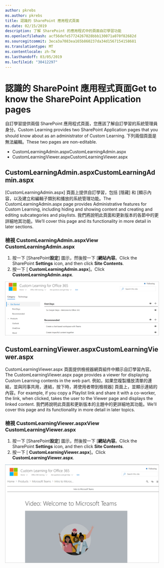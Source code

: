 ```yaml
---
author: pkrebs
ms.author: pkrebs
title: 認識的 SharePoint 應用程式頁面
ms.date: 02/15/2019
description: 了解 SharePoint 的應用程式中的頁面自訂學習功能
ms.openlocfilehash: acf56defe57724267028bbb130071a070f82682d
ms.sourcegitcommit: 3eca3a7083ea165b860237da34d1567154158681
ms.translationtype: MT
ms.contentlocale: zh-TW
ms.lasthandoff: 03/05/2019
ms.locfileid: "30412297"
---
```

# <a name="get-to-know-the-sharepoint-application-pages"></a><span data-ttu-id="dcff3-103">認識的 SharePoint 應用程式頁面</span><span class="sxs-lookup"><span data-stu-id="dcff3-103">Get to know the SharePoint Application pages</span></span>

<span data-ttu-id="dcff3-104">自訂學習提供兩個 SharePoint 應用程式頁面，您應該了解自訂學習的系統管理員身分。</span><span class="sxs-lookup"><span data-stu-id="dcff3-104">Custom Learning provides two SharePoint Application pages that you should know about as an administrator of Custom Learning.</span></span> <span data-ttu-id="dcff3-105">下列兩個頁面是無法編輯。</span><span class="sxs-lookup"><span data-stu-id="dcff3-105">These two pages are non-editable.</span></span> 

- <span data-ttu-id="dcff3-106">CustomLearningAdmin.aspx</span><span class="sxs-lookup"><span data-stu-id="dcff3-106">CustomLearningAdmin.aspx</span></span>
- <span data-ttu-id="dcff3-107">CustomLearningViewer.aspx</span><span class="sxs-lookup"><span data-stu-id="dcff3-107">CustomLearningViewer.aspx</span></span>

## <a name="customlearningadminaspx"></a><span data-ttu-id="dcff3-108">CustomLearningAdmin.aspx</span><span class="sxs-lookup"><span data-stu-id="dcff3-108">CustomLearningAdmin.aspx</span></span>

<span data-ttu-id="dcff3-109">[CustomLearningAdmin.aspx] 頁面上提供自訂學習，包括 [隱藏] 和 [顯示內容，以及建立和編輯子類別和播放的系統管理功能。</span><span class="sxs-lookup"><span data-stu-id="dcff3-109">The CustomLearningAdmin.aspx page provides Administrative features for Custom Learning, including hiding and showing content and creating and editing subcategories and playlists.</span></span> <span data-ttu-id="dcff3-110">我們將說明此頁面和更新版本的各節中的更詳細地其功能。</span><span class="sxs-lookup"><span data-stu-id="dcff3-110">We’ll cover this page and its functionality in more detail in later sections.</span></span>

### <a name="view-customlearningadminaspx"></a><span data-ttu-id="dcff3-111">檢視 CustomLearningAdmin.aspx</span><span class="sxs-lookup"><span data-stu-id="dcff3-111">View CustomLearningAdmin.aspx</span></span>

1. <span data-ttu-id="dcff3-112">按一下 [SharePoint**設定**] 圖示，然後按一下 [**網站內容**。</span><span class="sxs-lookup"><span data-stu-id="dcff3-112">Click the SharePoint **Settings** icon, and then click **Site Contents**.</span></span> 
2. <span data-ttu-id="dcff3-113">按一下 [ **CustomLearningAdmin.aspx**]。</span><span class="sxs-lookup"><span data-stu-id="dcff3-113">Click **CustomLearningAdmin.aspx**.</span></span> 

![cg adminapppage.png](media/cg-adminapppage.png)

## <a name="customlearningvieweraspx"></a><span data-ttu-id="dcff3-115">CustomLearningViewer.aspx</span><span class="sxs-lookup"><span data-stu-id="dcff3-115">CustomLearningViewer.aspx</span></span>
<span data-ttu-id="dcff3-116">CustomLearningViewer.aspx 頁面提供檢視器網頁組件中顯示自訂學習內容。</span><span class="sxs-lookup"><span data-stu-id="dcff3-116">The CustomLearningViewer.aspx page provides a viewer for displaying Custom Learning contents in the web part.</span></span> <span data-ttu-id="dcff3-117">例如，如果您複製播放清單的連結，並與同事共用，連結，按下時，將使用者帶到檢視器] 頁面上，並顯示連結的內容。</span><span class="sxs-lookup"><span data-stu-id="dcff3-117">For example, if you copy a Playlist link and share it with a co-worker, the link, when clicked, takes the user to the Viewer page and displays the linked content.</span></span> <span data-ttu-id="dcff3-118">我們將說明此頁面和更新版本的主題中的更詳細地其功能。</span><span class="sxs-lookup"><span data-stu-id="dcff3-118">We’ll cover this page and its functionality in more detail in later topics.</span></span>

### <a name="view-customlearningvieweraspx"></a><span data-ttu-id="dcff3-119">檢視 CustomLearningViewer.aspx</span><span class="sxs-lookup"><span data-stu-id="dcff3-119">View CustomLearningViewer.aspx</span></span>

1. <span data-ttu-id="dcff3-120">按一下 [SharePoint**設定**] 圖示，然後按一下 [**網站內容**。</span><span class="sxs-lookup"><span data-stu-id="dcff3-120">Click the SharePoint **Settings** icon, and then click **Site Contents**.</span></span> 
2. <span data-ttu-id="dcff3-121">按一下 [ **CustomLearningViewer.aspx**]。</span><span class="sxs-lookup"><span data-stu-id="dcff3-121">Click **CustomLearningViewer.aspx**.</span></span> 

![cg viewerapppage.png](media/cg-viewerapppage.png)

